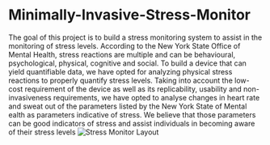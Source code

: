 # Minimally-Invasive-Stress-Monitor
The goal of this project is to build a stress monitoring system to assist in the monitoring of stress levels. According to the New York State Office of Mental Health, stress reactions are multiple and can be behavioural, psychological, physical, cognitive and social. To build a device that can yield quantifiable data, we have opted for analyzing physical stress reactions to properly quantify stress levels. Taking into account the low-cost requirement of the device as well as its replicability, usability and non-invasiveness requirements, we have opted to analyse changes in heart rate and sweat out of the parameters listed by the New York State of Mental ealth as parameters indicative of stress. We believe that those parameters can be good indicators of stress and assist individuals in becoming aware of their stress levels
![Stress Monitor Layout](https://github.com/user-attachments/assets/f57c231e-5773-43e4-ba3a-76740c480abf)
